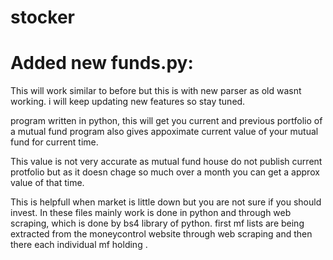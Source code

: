 # stocker

# Added new funds.py:
This will work similar to before but this is with new parser as old wasnt working.
i will keep updating new features so stay tuned.

program written in python, this will get you current and previous portfolio of a mutual fund
program also gives appoximate current value of your mutual fund for current time.

This value is not very accurate as mutual fund house do not publish current protfolio but as it doesn chage so much over a month you can get a approx value of that time.

This is helpfull when market is little down but you are not sure if you should invest.
In these files mainly work is done in python and through web scraping, which is done by bs4 library of python.
first mf lists are being extracted from the moneycontrol website through web scraping and then there each individual 
mf holding .




